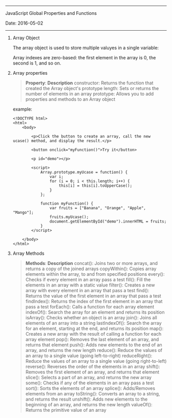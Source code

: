 -----------------------------------------------------
JavaScript Global Properties and Functions

Date: 2016-05-02

-----------------------------------------------------

1. Array Object

	The array object is used to store multiple valuyes in a single variable:

	Array indexes are zero-based: the first element in the array is 0, the second
	is 1, and so on.

2. Array properties

	> **Property**: **Description**
	> constructor: Returns the function that created the Array object's prototype
	> length: Sets or returns the number of elements in an array
	> prototype: Allows you to add properties and methods to an Array object

	example:

	```
	<!DOCTYPE html>
	<html>
		<body>

			<p>Click the button to create an array, call the new ucase() method, and display the result.</p>

			<button onclick="myFunction()">Try it</button>

			<p id="demo"></p>

			<script>
				Array.prototype.myUcase = function() {
					var i;
					for (i = 0; i < this.length; i++) {
						this[i] = this[i].toUpperCase();
					}
				};

				function myFunction() {
					var fruits = ["Banana", "Orange", "Apple", "Mango"];
					fruits.myUcase();
					document.getElementById("demo").innerHTML = fruits;
				}
			</script>

		</body>
	</html>
	```

3. Array Methods

	> **Methods**: **Description**
	> concat(): Joins two or more arrays, and returns a copy of the joined arrays
	> copyWithin(): Copies array elements within the array, to and from specified positions
	> every(): Checks if every element in an array pass a test
	> fill(): Fill the elements in an array with a static value
	> filter(): Creates a new array with every element in an array that pass a test
	> find(): Returns the value of the first element in an array that pass a test
	> findIndex(): Returns the index of the first element in an array that pass a test
	> forEach(): Calls a function for each array element
	> indexOf(): Search the array for an element and returns its position
	> isArray(): Checks whether an object is an array
	> join(): Joins all elements of an array into a string
	> lastIndexOf(): Search the array for an element, starting at the end, and returns its position
	> map(): Creates a new array with the result of calling a function for each array element
	> pop(): Removes the last element of an array, and returns that element
	> push(): Adds new elements to the end of an array, and returns the new length
	> reduce(): Reduce the values of an array to a single value (going left-to-right)
	> reduceRight(): Reduce the values of an array to a single value (going right-to-left)
	> reverse(): Reverses the order of the elements in an array
	> shift(): Removes the first element of an array, and returns that element
	> slice(): Selects a part of an array, and returns the new array
	> some(): Checks if any of the elements in an array pass a test
	> sort(): Sorts the elements of an array
	> splice(): Adds/Removes elements from an array
	> toString(): Converts an array to a string, and returns the result
	> unshift(): Adds new elements to the beginning of an array, and returns the new length
	> valueOf(): Returns the primitive value of an array

